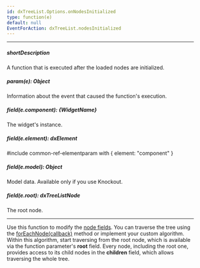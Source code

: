 ```yaml
---
id: dxTreeList.Options.onNodesInitialized
type: function(e)
default: null
EventForAction: dxTreeList.nodesInitialized
---
```

---
##### shortDescription
A function that is executed after the loaded nodes are initialized.

##### param(e): Object
Information about the event that caused the function's execution.

##### field(e.component): {WidgetName}
The widget's instance.

##### field(e.element): dxElement
#include common-ref-elementparam with { element: "component" }

##### field(e.model): Object
Model data. Available only if you use Knockout.

##### field(e.root): dxTreeListNode
The root node.

---
Use this function to modify the [node fields](/api-reference/10%20UI%20Widgets/dxTreeList/4%20Node '/Documentation/ApiReference/UI_Widgets/dxTreeList/Node/'). You can traverse the tree using the [forEachNode(callback)](/api-reference/10%20UI%20Widgets/dxTreeList/3%20Methods/forEachNode(callback).md '/Documentation/ApiReference/UI_Widgets/dxTreeList/Methods/#forEachNodecallback') method or implement your custom algorithm. Within this algorithm, start traversing from the root node, which is available via the function parameter's **root** field.  Every node, including the root one, provides access to its child nodes in the **children** field, which allows traversing the whole tree.